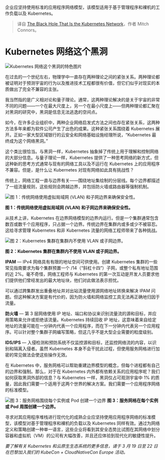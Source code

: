 
<!--
title: Kubernetes 网络的黑洞
cover: https://cdn.thenewstack.io/media/2024/02/bde635cc-black-hole.png
-->

企业应坚持使用标准的应用程序网络模型，该模型适用于基于管理程序和裸机的工作负载以及 Kubernetes。

> 译自 [The Black Hole That Is the Kubernetes Network](https://thenewstack.io/the-black-hole-that-is-the-kubernetes-network/)，作者 Mitch Connors。


# Kubernetes 网络这个黑洞

![Kubernetes 网络这个黑洞的特色图片](https://cdn.thenewstack.io/media/2024/02/bde635cc-black-hole-1024x576.png)

在过去的一个世纪左右，物理学中一直存在两种理论之间的紧张关系。两种理论都被证明对于预测宇宙的行为以及推进技术工程都很有价值，但它们似乎对现实的本质做出了完全不兼容的主张。

我当然指的是广义相对论和量子理论。通常，这两种理论解决的是关于宇宙的非常不同的问题——一个在最大尺度上，另一个在最小尺度上——但两种理论都汇聚在对黑洞的研究中，黑洞是信息无法逃逸的空间点。

如今，在许多企业组织中，两种企业网络启发式方法之间也存在紧张关系，这两种方法多年来都为软件公司产生了出色的成果。这种紧张关系围绕着 Kubernetes 展开。正如一家大型区域银行的云安全和网络基础设施经理所说，“Kubernetes 最终成为这个网络黑洞。”

这个类比很恰当。与黑洞一样，Kubernetes 抽象掉了传统上用于理解和控制网络的大部分信息。与量子理论一样，Kubernetes 提供了一种思考网络的新方式，但这种新的思考方式通常与现有的网络工具以及不运行在 Kubernetes 上的应用程序不兼容。但是，是什么让 Kubernetes 对现有网络如此具有挑战性？

传统上，网络工程一直与边界有关——围绕地址集绘制的分层线。每个边界都描述了一组流量规则，这些规则会跨越边界，并包括防火墙或路由器等强制机制。

![图 1：传统网络使用虚拟局域网 (VLAN) 和子网边界来确保安全性。](https://cdn.thenewstack.io/media/2024/03/cbafbb45-network3.jpg)

**图 1：传统网络使用虚拟局域网 (VLAN) 和子网边界来确保安全性。**

从技术上讲，Kubernetes 在边界网络模型的边界内运行。但是一个集群通常包含数百或数千个应用程序，只占据一个边界。传统边界在集群内或多或少不被容忍。这给寻求管理 Kubernetes 和非 Kubernetes 流量的网络工程师带来了各种挑战。

![图 2：Kubernetes 集群在集群内不使用 VLAN 或子网边界。](https://cdn.thenewstack.io/media/2024/02/d3615242-image2.png)

**图 2：Kubernetes 集群在集群内不使用 VLAN 或子网边界。**

**IPAM** — IPv4 网络具有有限的地址空间可供使用。创建 Kubernetes 集群的一些常见指南要求为每个集群预置一个 /14（“斜杠十四”）子网，或整个私有地址范围的近 2%。毫不奇怪，网络工程师与 Kubernetes 的第一次互动是开发人员要求他们提供他们曾经发出的最大地址块，他们对此做法表示担忧。

可以通过跨集群发出重叠地址并对出站流量使用源网络地址转换来解决 IPAM 问题。但这种解决方案是有代价的，因为防火墙和网络监控工具无法再正确地归因于流量。

**防火墙** — 第 3 层网络使用 IP 地址、端口和协议来识别流量流的源和目标，并应用策略来允许或拒绝该流量。Kubernetes 持续回收 IP 地址，这意味着来自给定地址的流量可能在一分钟内代表一个应用程序，而在下一分钟内代表另一个应用程序。可以针对整个集群子网编写策略，但这几乎不是大型企业需要的粒度级别。

**IDS/IPS** — 入侵检测和预防系统不仅监控源和目标，还监控网络流的内容，以识别和隔离入侵者。虽然 Kubernetes 本身不会干扰此过程，但使用服务网格进行加密的常见做法会使这些操作无效。

在 Kubernetes 中，服务网格可以帮助重建边界模型的概念，但每个进程都有自己的边界和强制。那么，对于在 Kubernetes 内外都有依赖关系的应用程序呢？我们如何获取黑洞外部的信息？与 Kubernetes 一样，黑洞仅占可观测宇宙中 1% 的质量，因此我们需要一个适用于这两个世界的解决方案。我们需要一个应用程序网络的标准模型。

![图 3：服务网格围绕每个实例或 Pod 创建一个边界](https://cdn.thenewstack.io/media/2024/02/bf5ba26d-image5.png)
**图 3：服务网格在每个实例或 Pod 周围创建一个边界。**

寻求对其应用程序堆栈进行现代化的成熟企业应坚持使用应用程序网络的标准模型，该模型对基于管理程序和裸机的负载以及 Kubernetes 同样有效。通过为网络定义和策略创建一种单一语言，这些企业将看到其安全态势比试图在其网络中划分容器和虚拟机（VM）的公司有大幅改善，并且还应体验到现代化的敏捷性提升。

*要了解有关 Kubernetes 和云原生生态系统的更多信息，请于 3 月 19 日至 22 日在巴黎加入我们的 KubeCon + CloudNativeCon Europe 活动。*
